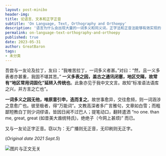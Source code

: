 ```yaml
---
layout: post-minibo
header-img: 
title: 论语言、文本和正字正音
subtitle: 'On Language, Text, Orthography and Orthoepy'
description: '语言为什么会出现大量的一词多义和同义词，正字法和正音法能够有效实现的物质前提是什么。'
permalink: on-language-text-orthography-and-orthoepy
published: true
date: 2023-05-31
author: GreatBaron
tags:
- 未分类
---
```


吾尝与一友论及拉丁，友曰：“我唯苦拉丁，一词多义者甚。”对曰：“然，且一义多表者亦甚重，我固不堪其苦。” **一义多表之因，盖古之通讯闭塞，地区交隔，故常有“地区常用词固化”延转入传统也**。此象亦见于我中文文言。故知“标准语法语库之兴，并方言之亡也”。

**一词多义之因无他，唯原意引申，迭而复之**。故世事愈异，交往愈频，则一词涵涉之意愈广也。彼至极者，得“万能词”。文教高深者多广言雅句，文章如白雪；而粗鄙短教白丁则少词缪语，皆因日闻不过巴人；提笔动口，翻转遣洒 “no one. than me, great, great (如昔美大酋统特氏)，绝绝子（今网上甚烦)” 而已。

又与一友论正字正音。窃以为：无广播则无正音，无印刷则无正字。

(*Original date 2021 Sept.5*)

![图片与正文无关](https://pic.imgdb.cn/item/645db3610d2dde5777e6b49c.jpg)
